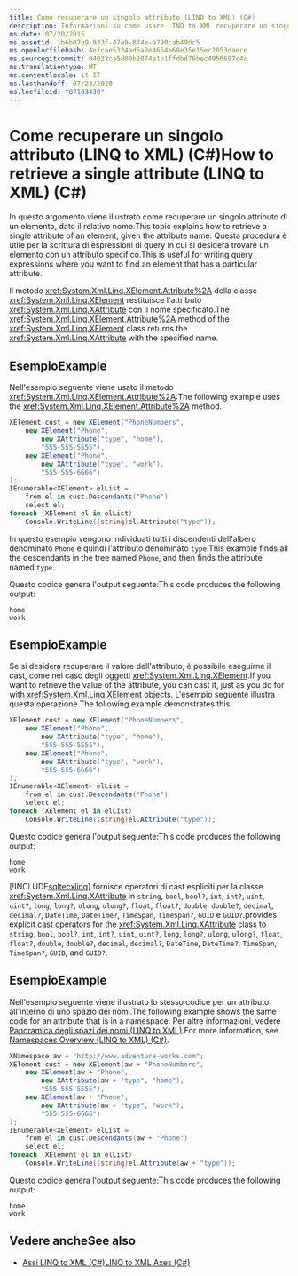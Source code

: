```yaml
---
title: Come recuperare un singolo attributo (LINQ to XML) (C#)
description: Informazioni su come usare LINQ to XML recuperare un singolo attributo di un elemento in C#, in base al nome dell'attributo.
ms.date: 07/20/2015
ms.assetid: 1b6b07b9-933f-47e9-874e-e790cab49dc5
ms.openlocfilehash: 4efcae5324ad5a2e4664e68e35e15ec2053daece
ms.sourcegitcommit: 04022ca5d00b2074e1b1ffdbd76bec4950697c4c
ms.translationtype: MT
ms.contentlocale: it-IT
ms.lasthandoff: 07/23/2020
ms.locfileid: "87103430"
---
```

# <a name="how-to-retrieve-a-single-attribute-linq-to-xml-c"></a><span data-ttu-id="27cd1-103">Come recuperare un singolo attributo (LINQ to XML) (C#)</span><span class="sxs-lookup"><span data-stu-id="27cd1-103">How to retrieve a single attribute (LINQ to XML) (C#)</span></span>
<span data-ttu-id="27cd1-104">In questo argomento viene illustrato come recuperare un singolo attributo di un elemento, dato il relativo nome.</span><span class="sxs-lookup"><span data-stu-id="27cd1-104">This topic explains how to retrieve a single attribute of an element, given the attribute name.</span></span> <span data-ttu-id="27cd1-105">Questa procedura è utile per la scrittura di espressioni di query in cui si desidera trovare un elemento con un attributo specifico.</span><span class="sxs-lookup"><span data-stu-id="27cd1-105">This is useful for writing query expressions where you want to find an element that has a particular attribute.</span></span>  
  
 <span data-ttu-id="27cd1-106">Il metodo <xref:System.Xml.Linq.XElement.Attribute%2A> della classe <xref:System.Xml.Linq.XElement> restituisce l'attributo <xref:System.Xml.Linq.XAttribute> con il nome specificato.</span><span class="sxs-lookup"><span data-stu-id="27cd1-106">The <xref:System.Xml.Linq.XElement.Attribute%2A> method of the <xref:System.Xml.Linq.XElement> class returns the <xref:System.Xml.Linq.XAttribute> with the specified name.</span></span>  
  
## <a name="example"></a><span data-ttu-id="27cd1-107">Esempio</span><span class="sxs-lookup"><span data-stu-id="27cd1-107">Example</span></span>  
 <span data-ttu-id="27cd1-108">Nell'esempio seguente viene usato il metodo <xref:System.Xml.Linq.XElement.Attribute%2A>:</span><span class="sxs-lookup"><span data-stu-id="27cd1-108">The following example uses the <xref:System.Xml.Linq.XElement.Attribute%2A> method.</span></span>  
  
```csharp  
XElement cust = new XElement("PhoneNumbers",  
    new XElement("Phone",  
        new XAttribute("type", "home"),  
        "555-555-5555"),  
    new XElement("Phone",  
        new XAttribute("type", "work"),  
        "555-555-6666")  
);  
IEnumerable<XElement> elList =  
    from el in cust.Descendants("Phone")  
    select el;  
foreach (XElement el in elList)  
    Console.WriteLine((string)el.Attribute("type"));  
```  
  
 <span data-ttu-id="27cd1-109">In questo esempio vengono individuati tutti i discendenti dell'albero denominato `Phone` e quindi l'attributo denominato `type`.</span><span class="sxs-lookup"><span data-stu-id="27cd1-109">This example finds all the descendants in the tree named `Phone`, and then finds the attribute named `type`.</span></span>  
  
 <span data-ttu-id="27cd1-110">Questo codice genera l'output seguente:</span><span class="sxs-lookup"><span data-stu-id="27cd1-110">This code produces the following output:</span></span>  
  
```output  
home  
work  
```  
  
## <a name="example"></a><span data-ttu-id="27cd1-111">Esempio</span><span class="sxs-lookup"><span data-stu-id="27cd1-111">Example</span></span>  
 <span data-ttu-id="27cd1-112">Se si desidera recuperare il valore dell'attributo, è possibile eseguirne il cast, come nel caso degli oggetti <xref:System.Xml.Linq.XElement>.</span><span class="sxs-lookup"><span data-stu-id="27cd1-112">If you want to retrieve the value of the attribute, you can cast it, just as you do for with <xref:System.Xml.Linq.XElement> objects.</span></span> <span data-ttu-id="27cd1-113">L'esempio seguente illustra questa operazione.</span><span class="sxs-lookup"><span data-stu-id="27cd1-113">The following example demonstrates this.</span></span>  
  
```csharp  
XElement cust = new XElement("PhoneNumbers",  
    new XElement("Phone",  
        new XAttribute("type", "home"),  
        "555-555-5555"),  
    new XElement("Phone",  
        new XAttribute("type", "work"),  
        "555-555-6666")  
);  
IEnumerable<XElement> elList =
    from el in cust.Descendants("Phone")  
    select el;  
foreach (XElement el in elList)  
    Console.WriteLine((string)el.Attribute("type"));  
```  
  
 <span data-ttu-id="27cd1-114">Questo codice genera l'output seguente:</span><span class="sxs-lookup"><span data-stu-id="27cd1-114">This code produces the following output:</span></span>  
  
```output  
home  
work  
```  
  
 [!INCLUDE[sqltecxlinq](~/includes/sqltecxlinq-md.md)] <span data-ttu-id="27cd1-115">fornisce operatori di cast espliciti per la classe <xref:System.Xml.Linq.XAttribute> in `string`, `bool`, `bool?`, `int`, `int?`, `uint`, `uint?`, `long`, `long?`, `ulong`, `ulong?`, `float`, `float?`, `double`, `double?`, `decimal`, `decimal?`, `DateTime`, `DateTime?`, `TimeSpan`, `TimeSpan?`, `GUID` e `GUID?`.</span><span class="sxs-lookup"><span data-stu-id="27cd1-115">provides explicit cast operators for the <xref:System.Xml.Linq.XAttribute> class to `string`, `bool`, `bool?`, `int`, `int?`, `uint`, `uint?`, `long`, `long?`, `ulong`, `ulong?`, `float`, `float?`, `double`, `double?`, `decimal`, `decimal?`, `DateTime`, `DateTime?`, `TimeSpan`, `TimeSpan?`, `GUID`, and `GUID?`.</span></span>  
  
## <a name="example"></a><span data-ttu-id="27cd1-116">Esempio</span><span class="sxs-lookup"><span data-stu-id="27cd1-116">Example</span></span>  
 <span data-ttu-id="27cd1-117">Nell'esempio seguente viene illustrato lo stesso codice per un attributo all'interno di uno spazio dei nomi.</span><span class="sxs-lookup"><span data-stu-id="27cd1-117">The following example shows the same code for an attribute that is in a namespace.</span></span> <span data-ttu-id="27cd1-118">Per altre informazioni, vedere [Panoramica degli spazi dei nomi (LINQ to XML)](namespaces-overview-linq-to-xml.md).</span><span class="sxs-lookup"><span data-stu-id="27cd1-118">For more information, see [Namespaces Overview (LINQ to XML) (C#)](namespaces-overview-linq-to-xml.md).</span></span>  
  
```csharp  
XNamespace aw = "http://www.adventure-works.com";  
XElement cust = new XElement(aw + "PhoneNumbers",  
    new XElement(aw + "Phone",  
        new XAttribute(aw + "type", "home"),  
        "555-555-5555"),  
    new XElement(aw + "Phone",  
        new XAttribute(aw + "type", "work"),  
        "555-555-6666")  
);  
IEnumerable<XElement> elList =  
    from el in cust.Descendants(aw + "Phone")  
    select el;  
foreach (XElement el in elList)  
    Console.WriteLine((string)el.Attribute(aw + "type"));  
```  
  
 <span data-ttu-id="27cd1-119">Questo codice genera l'output seguente:</span><span class="sxs-lookup"><span data-stu-id="27cd1-119">This code produces the following output:</span></span>  
  
```output  
home  
work  
```  
  
## <a name="see-also"></a><span data-ttu-id="27cd1-120">Vedere anche</span><span class="sxs-lookup"><span data-stu-id="27cd1-120">See also</span></span>

- [<span data-ttu-id="27cd1-121">Assi LINQ to XML (C#)</span><span class="sxs-lookup"><span data-stu-id="27cd1-121">LINQ to XML Axes (C#)</span></span>](./linq-to-xml-axes-overview.md)
